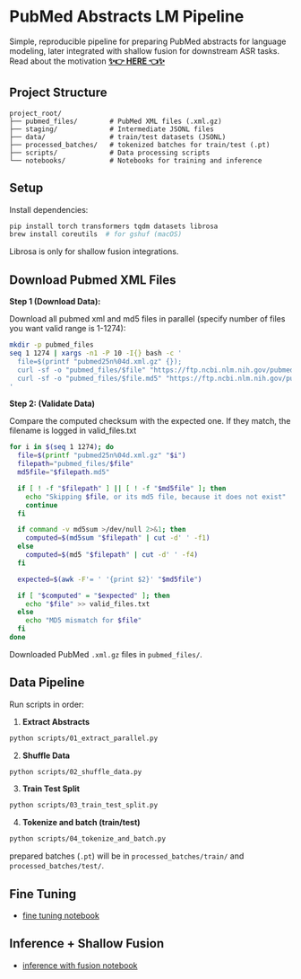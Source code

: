 # PubMed Abstracts LM Pipeline

Simple, reproducible pipeline for preparing PubMed abstracts for language modeling, later integrated with shallow fusion for downstream ASR tasks.  
Read about the motivation [**✨👉 HERE 👈✨**](ARTICLE.md)

## Project Structure

```
project_root/
├── pubmed_files/        # PubMed XML files (.xml.gz)
├── staging/             # Intermediate JSONL files
├── data/                # train/test datasets (JSONL)
├── processed_batches/   # tokenized batches for train/test (.pt)
├── scripts/             # Data processing scripts
└── notebooks/           # Notebooks for training and inference
```

## Setup

Install dependencies:

```bash
pip install torch transformers tqdm datasets librosa
brew install coreutils  # for gshuf (macOS)
```
Librosa is only for shallow fusion integrations. 

## Download Pubmed XML Files
<!-- ```zsh
mkdir -p pubmed_files
seq 1 100 | xargs -n1 -P 10 -I{} bash -c 'file=$(printf "pubmed25n%04d.xml.gz" {}); curl -o "pubmed_files/$file" "https://ftp.ncbi.nlm.nih.gov/pubmed/baseline/$file"'
``` -->

**Step 1 (Download Data):** 

Download all pubmed xml and md5 files in parallel (specify number of files you want valid range is 1-1274):
```zsh
mkdir -p pubmed_files
seq 1 1274 | xargs -n1 -P 10 -I{} bash -c '
  file=$(printf "pubmed25n%04d.xml.gz" {});
  curl -sf -o "pubmed_files/$file" "https://ftp.ncbi.nlm.nih.gov/pubmed/baseline/$file" &&
  curl -sf -o "pubmed_files/$file.md5" "https://ftp.ncbi.nlm.nih.gov/pubmed/baseline/$file.md5"
'
```

**Step 2: (Validate Data)** 

Compare the computed checksum with the expected one. If they match, the filename is logged in valid_files.txt
```zsh
for i in $(seq 1 1274); do
  file=$(printf "pubmed25n%04d.xml.gz" "$i")
  filepath="pubmed_files/$file"
  md5file="$filepath.md5"

  if [ ! -f "$filepath" ] || [ ! -f "$md5file" ]; then
    echo "Skipping $file, or its md5 file, because it does not exist"
    continue
  fi

  if command -v md5sum >/dev/null 2>&1; then
    computed=$(md5sum "$filepath" | cut -d' ' -f1)
  else
    computed=$(md5 "$filepath" | cut -d' ' -f4)
  fi

  expected=$(awk -F'= ' '{print $2}' "$md5file")

  if [ "$computed" = "$expected" ]; then
    echo "$file" >> valid_files.txt
  else
    echo "MD5 mismatch for $file"
  fi
done
```
Downloaded PubMed `.xml.gz` files in `pubmed_files/`.
## Data Pipeline

Run scripts in order:

1. **Extract Abstracts**

```bash
python scripts/01_extract_parallel.py
```

2. **Shuffle Data**

```bash
python scripts/02_shuffle_data.py
```
3. **Train Test Split**
```bash
python scripts/03_train_test_split.py
```

4. **Tokenize and batch (train/test)**

```bash
python scripts/04_tokenize_and_batch.py
```

prepared batches (`.pt`) will be in `processed_batches/train/` and `processed_batches/test/`.

## Fine Tuning

- [fine tuning notebook](notebooks/train_model.ipynb)

## Inference + Shallow Fusion
- [inference with fusion notebook](notebooks/train_model.ipynb)
